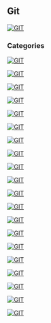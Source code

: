 ## Git
[![GIT](https://img.shields.io/badge/GIT-F05032?style=for-the-badge&logo=GIT&logoColor=white&labelColor=101010)](https://github.com/Alberto-mt/Terminal_de_comandos/blob/main/Git/index.md)

### Categories
[![GIT](https://img.shields.io/badge/INSTALACION_GIT-447ac0?style=for-the-badge&logo=GIT&logoColor=white&labelColor=101010)](https://github.com/Alberto-mt/Terminal_de_comandos/blob/main/Git/categories/Instalacion_GIT.md)

[![GIT](https://img.shields.io/badge/CONFIGURAR_USUARIO-c044b8?style=for-the-badge&logo=GIT&logoColor=white&labelColor=101010)](https://github.com/Alberto-mt/Terminal_de_comandos/blob/main/Git/categories/Configurar_usuario.md)

[![GIT](https://img.shields.io/badge/AYUDA_EN_GIT-c08a44?style=for-the-badge&logo=GIT&logoColor=white&labelColor=101010)](https://github.com/Alberto-mt/Terminal_de_comandos/blob/main/Git/categories/Ayuda_en_git.md)

[![GIT](https://img.shields.io/badge/CREAR_UN_REPOSITORIO-44c04c?style=for-the-badge&logo=GIT&logoColor=white&labelColor=101010)](https://github.com/Alberto-mt/Terminal_de_comandos/blob/main/Git/categories/Crear_un_repositorio.md)

[![GIT](https://img.shields.io/badge/CLONAR_REPOSITORIOS-447ac0?style=for-the-badge&logo=GIT&logoColor=white&labelColor=101010)](https://github.com/Alberto-mt/Terminal_de_comandos/blob/main/Git/categories/Clonar_repositorios.md)

[![GIT](https://img.shields.io/badge/ESPACIO_DE_TRABAJO-c044b8?style=for-the-badge&logo=GIT&logoColor=white&labelColor=101010)]()

[![GIT](https://img.shields.io/badge/STATUS_ADD_DIFF-c08a44?style=for-the-badge&logo=GIT&logoColor=white&labelColor=101010)]()

[![GIT](https://img.shields.io/badge/GITIGNORE-44c04c?style=for-the-badge&logo=GIT&logoColor=white&labelColor=101010)]()

[![GIT](https://img.shields.io/badge/COMMIT_Y_VERSIONES-447ac0?style=for-the-badge&logo=GIT&logoColor=white&labelColor=101010)]()

[![GIT](https://img.shields.io/badge/RESET_Y_CHECKOUT-c044b8?style=for-the-badge&logo=GIT&logoColor=white&labelColor=101010)]()

[![GIT](https://img.shields.io/badge/DESHACER_COMMIT-c08a44?style=for-the-badge&logo=GIT&logoColor=white&labelColor=101010)]()

[![GIT](https://img.shields.io/badge/VOLVER_A_UN_COMMIT_ANTERIOR-44c04c?style=for-the-badge&logo=GIT&logoColor=white&labelColor=101010)]()

[![GIT](https://img.shields.io/badge/BUSCAR_COMMITS-447ac0?style=for-the-badge&logo=GIT&logoColor=white&labelColor=101010)]()

[![GIT](https://img.shields.io/badge/RAMAS-c044b8?style=for-the-badge&logo=GIT&logoColor=white&labelColor=101010)]()

[![GIT](https://img.shields.io/badge/STASH-c08a44?style=for-the-badge&logo=GIT&logoColor=white&labelColor=101010)]()

[![GIT](https://img.shields.io/badge/LIMPIAR_EL_STASH-44c04c?style=for-the-badge&logo=GIT&logoColor=white&labelColor=101010)]()

[![GIT](https://img.shields.io/badge/CHERRY_PICK-447ac0?style=for-the-badge&logo=GIT&logoColor=white&labelColor=101010)]()

[![GIT](https://img.shields.io/badge/COMO_RESOLVER_CONFLICTOS-c044b8?style=for-the-badge&logo=GIT&logoColor=white&labelColor=101010)]()

[![GIT](https://img.shields.io/badge/REPOSITORIOS_REMOTOS_Y_GITHUB-c08a44?style=for-the-badge&logo=GIT&logoColor=white&labelColor=101010)]()

[![GIT](https://img.shields.io/badge/GIT-F05032?style=for-the-badge&label=&#9650;&logoColor=white&labelColor=101010)](https://github.com/Alberto-mt/Terminal_de_comandos/blob/main/Git/index.md)
